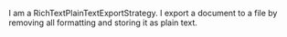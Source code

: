 I am a RichTextPlainTextExportStrategy.
I export a document to a file by removing all formatting and storing it as plain text.